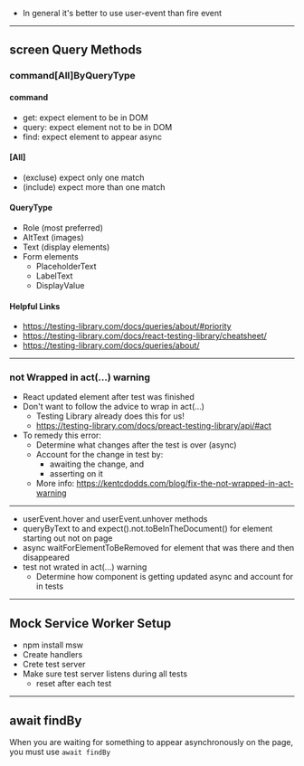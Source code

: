 - In general it's better to use user-event than fire event

---

## screen Query Methods

### command[All]ByQueryType

#### command

- get: expect element to be in DOM
- query: expect element not to be in DOM
- find: expect element to appear async

#### [All]

- (excluse) expect only one match
- (include) expect more than one match

#### QueryType

- Role (most preferred)
- AltText (images)
- Text (display elements)
- Form elements
  - PlaceholderText
  - LabelText
  - DisplayValue

#### Helpful Links

- https://testing-library.com/docs/queries/about/#priority
- https://testing-library.com/docs/react-testing-library/cheatsheet/
- https://testing-library.com/docs/queries/about/

---

### not Wrapped in act(...) warning

- React updated element after test was finished
- Don't want to follow the advice to wrap in act(...)
  - Testing Library already does this for us!
  - https://testing-library.com/docs/preact-testing-library/api/#act
- To remedy this error:
  - Determine what changes after the test is over (async)
  - Account for the change in test by:
    - awaiting the change, and
    - asserting on it
  - More info: https://kentcdodds.com/blog/fix-the-not-wrapped-in-act-warning

---

- userEvent.hover and userEvent.unhover methods
- queryByText to and expect().not.toBeInTheDocument() for element starting out not on page
- async waitForElementToBeRemoved for element that was there and then disappeared
- test not wrated in act(...) warning
  - Determine how component is getting updated async and account for in tests

---

## Mock Service Worker Setup

- npm install msw
- Create handlers
- Crete test server
- Make sure test server listens during all tests
  - reset after each test

---

## await findBy

When you are waiting for something to appear asynchronously on the page, you must use `await findBy`
